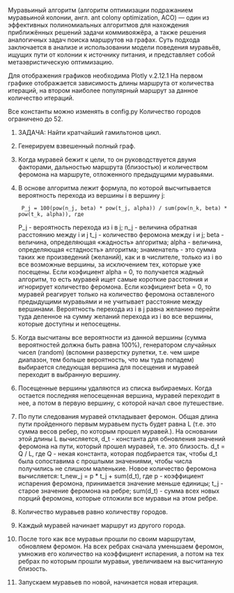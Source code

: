 Муравьиный алгоритм (алгоритм оптимизации подражанием муравьиной колонии, англ. ant colony optimization, ACO) — один из эффективных полиномиальных алгоритмов для нахождения приближённых решений задачи коммивояжёра, а также решения аналогичных задач поиска маршрутов на графах. Суть подхода заключается в анализе и использовании модели поведения муравьёв, ищущих пути от колонии к источнику питания, и представляет собой метаэвристическую оптимизацию.

Для отображения графиков необходима Plotly v.2.12.1
На первом графике отображается зависимость длины маршрута от количества итераций,
на втором наиболее популярный маршрут за данное количество итераций.

Все константы можно изменять в config.py
Количество городов ограничено до 52.

1. ЗАДАЧА: Найти кратчайший гамильтонов цикл. 
2. Генерируем взвешенный полный граф.
3. Когда муравей бежит к цели, то он руководствуется двумя факторами, дальностью маршрута (близостью) и количеством 
феромона на маршруте, отложенного предыдущими муравьями.
4. В основе алгоритма лежит формула, по которой высчитывается вероятность перехода из вершины i в вершину j:

        P_j = 100(pow(n_j, beta) * pow(t_j, alpha)) / sum(pow(n_k, beta) * pow(t_k, alpha)), где

   P_j - вероятность перехода из i в j; n_j - величина обратная расстоянию между i и j
   t_j - количество феромона между i и j; beta - величина, определяющая «жадность» алгоритма;
   alpha - величина, определяющая «стадность» алгоритма; знаменатель - это сумма таких же произведений (желаний),
   как и в числителе, только из i во все возможные вершины, за исключением тех, которые уже посещены.
   Если коэфициент alpha = 0, то получается жадный алгоритм, то есть муравей ищет самые короткие расстояния и игнорирует
   количество феромона.
   Если коэфициент beta = 0, то муравей реагирует только на количество феромона оставленого предыдущими муравьями
   и не учитывает расстояние между вершинами.
   Вероятность перехода из i в j равна желанию перейти туда деленное на сумму желаний перехода из i во все вершины,
   которые доступны и непосещены.
5. Когда высчитаны все вероятности из данной вершины (сумма вероятностей должна быть равна 100%), генератором 
случайных чисел (random) (вспомни разверстку рулетки, т.е. чем шире диапазон, тем больше вероятность,
что мы туда попадем) выбирается следующая вершина для посещения и муравей переходит в выбранную вершину.
6. Посещенные вершины удаляются из списка выбираемых. Когда остается последняя непосещенная вершина, 
муравей переходит в нее, а потом в первую вершину, с которой начал свое путешествие.
7. По пути следования муравей откладывает феромон. Общая длина пути пройденного первым муравьем пусть будет
равна L (т.е. это сумма весов ребер, по которым прошел муравей.). На основании этой длины L вычисляется,
d_t - константа для обновления значений феромона на пути, который прошел муравей, т.е. это близость. 
         d_t = Q / L, где Q - некая константа, которая подбирается так, чтобы d_t была сопоставима с прошлыми значениями,
         чтобы числа получились не слишком маленькие.
         Новое количество феромона вычисляется:
         t_new_j = p * t_j + sum(d_t), где p - коэффициент испарения феромона, принимается значение меньше единицы; 
         t_j - старое значение феромона на ребре; sum(d_t) - сумма всех новых порций феромона, которые отложили все муравьи
         на этом ребре.
8. Количество муравьев равно количеству городов. 
9. Каждый муравей начинает маршрут из другого города.
10. После того как все муравьи прошли по своим маршрутам, обновляем феромон. На всех ребрах сначала уменьшаем феромон, умножив его количество на коэффициент испарения, а потом на тех ребрах по которым прошли муравьи, увеличиваем на высчитанную близость.
11. Запускаем муравьев по новой, начинается новая итерация.


